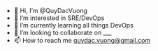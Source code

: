 - 👋 Hi, I’m @QuyDacVuong
- 👀 I’m interested in SRE/DevOps
- 🌱 I’m currently learning all things DevOps
- 💞️ I’m looking to collaborate on ___
- 📫 How to reach me quydac.vuong@gmail.com

<!---
QuyDacVuong/QuyDacVuong is a ✨ special ✨ repository because its `README.md` (this file) appears on your GitHub profile.
You can click the Preview link to take a look at your changes.
--->
